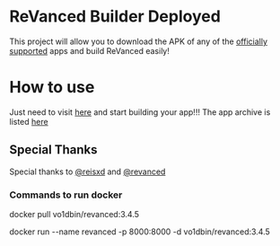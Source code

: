 # ReVanced Builder Deployed

This project will allow you to download the APK of any of the [officially supported](https://github.com/revanced/revanced-patches#-list-of-available-patches) apps and build ReVanced easily!

# How to use

Just need to visit [here](https://revanced.vo1d.cf/) and start building your app!!!
The app archive is listed [here](https://app.vo1d.cf/)

## Special Thanks 

Special thanks to [@reisxd](https://github.com/reisxd) and [@revanced](https://github.com/revanced)

### Commands to run docker 

docker pull vo1dbin/revanced:3.4.5

docker run --name revanced -p 8000:8000 -d vo1dbin/revanced:3.4.5
